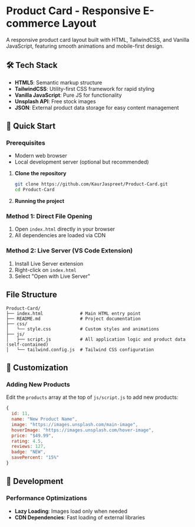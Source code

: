 # Product Card - Responsive E-commerce Layout

A responsive product card layout built with HTML, TailwindCSS, and Vanilla JavaScript, featuring smooth animations and mobile-first design.

## 🛠️ Tech Stack

- **HTML5**: Semantic markup structure
- **TailwindCSS**: Utility-first CSS framework for rapid styling
- **Vanilla JavaScript**: Pure JS for functionality
- **Unsplash API**: Free stock images
- **JSON**: External product data storage for easy content management

## 🚀 Quick Start

### Prerequisites
- Modern web browser
- Local development server (optional but recommended)

1. **Clone the repository**
   ```bash
   git clone https://github.com/KaurJaspreet/Product-Card.git
   cd Product-Card
   ```

2. **Running the project**
  ### Method 1: Direct File Opening
  1. Open `index.html` directly in your browser
  2. All dependencies are loaded via CDN

  ### Method 2: Live Server (VS Code Extension)
  1. Install Live Server extension
  2. Right-click on `index.html`
  3. Select "Open with Live Server"



## File Structure

```
Product-Card/
├── index.html              # Main HTML entry point
├── README.md               # Project documentation
├── css/
│   └── style.css           # Custom styles and animations
├── js/
│   ├── script.js           # All application logic and product data (self-contained)
│   └── tailwind.config.js  # Tailwind CSS configuration
```

## 🎨 Customization


### Adding New Products

Edit the `products` array at the top of `js/script.js` to add new products:

```js
{
  id: 11,
  name: "New Product Name",
  image: "https://images.unsplash.com/main-image",
  hoverImage: "https://images.unsplash.com/hover-image",
  price: "$49.99",
  rating: 4.5,
  reviews: 127,
  badge: "NEW",
  savePercent: "15%"
}
```

## 🔧 Development

### Performance Optimizations

- **Lazy Loading**: Images load only when needed
- **CDN Dependencies**: Fast loading of external libraries